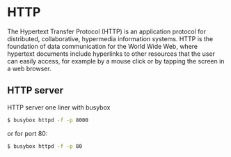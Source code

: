 # HTTP

The Hypertext Transfer Protocol (HTTP) is an application protocol for
distributed, collaborative, hypermedia information systems. HTTP is the
foundation of data communication for the World Wide Web, where hypertext
documents include hyperlinks to other resources that the user can easily access,
for example by a mouse click or by tapping the screen in a web browser.

## HTTP server

HTTP server one liner with busybox

```sh
$ busybox httpd -f -p 8000
```

or for port 80:

```sh
$ busybox httpd -f -p 80
```
